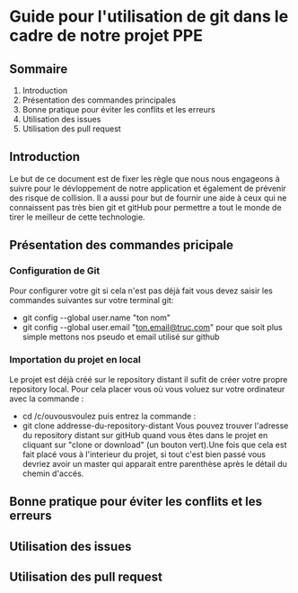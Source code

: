 # Guide pour l'utilisation de git dans le cadre de notre projet PPE


## Sommaire
1. Introduction
2. Présentation des commandes principales
3. Bonne pratique pour éviter les conflits et les erreurs
4. Utilisation des issues
5. Utilisation des pull request

## Introduction

Le but de ce document est de fixer les règle que nous nous engageons à suivre pour le dévloppement de notre application et également de prévenir des risque de collision. Il a aussi pour but de fournir une aide à ceux qui ne connaissent pas très bien git et gitHub pour permettre a tout le monde de tirer le meilleur de cette technologie.

## Présentation des commandes pricipale

### Configuration de Git
Pour configurer votre git si cela n'est pas déjà fait vous devez saisir les commandes suivantes sur votre terminal git:
* git config --global user.name "ton nom"
* git config --global user.email "ton.email@truc.com"
pour que soit plus simple mettons nos pseudo et email utilisé sur github

### Importation du projet en local
Le projet est déjà créé sur le repository distant il sufit de créer votre propre repository local. Pour cela placer vous où vous voluez sur votre ordinateur avec la commande :
* cd /c/ouvousvoulez
puis entrez la commande :
* git clone addresse-du-repository-distant
Vous pouvez trouver l'adresse du repository distant sur gitHub quand vous êtes dans le projet en cliquant sur "clone or download" (un bouton vert).Une fois que cela est fait placé vous à l'interieur du projet, si tout c'est bien passé vous devriez avoir un master qui apparait entre parenthèse après le détail du chemin d'accés.



## Bonne pratique pour éviter les conflits et les erreurs

## Utilisation des issues

## Utilisation des pull request
